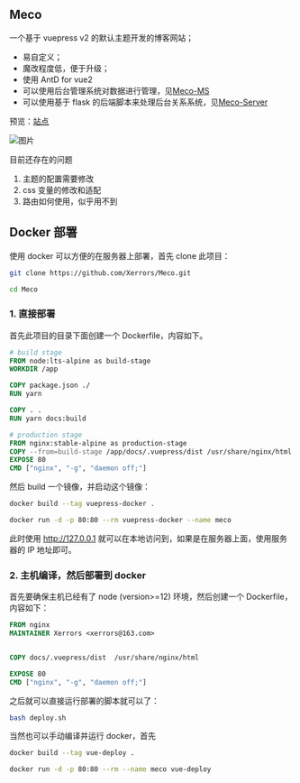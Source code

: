 ## Meco

一个基于 vuepress v2 的默认主题开发的博客网站；

- 易自定义；
- 魔改程度低，便于升级；
- 使用 AntD for vue2
- 可以使用后台管理系统对数据进行管理，见[Meco-MS](https://github.com/Xerrors/Meco-MS/)
- 可以使用基于 flask 的后端脚本来处理后台关系系统，见[Meco-Server](https://github.com/Xerrors/Meco-Server/)

预览：[站点](https://www.xerrors.fun)

![图片](https://xerrors.oss-cn-shanghai.aliyuncs.com/imgs/20210726163746-image.png)

目前还存在的问题

1. 主题的配置需要修改
2. css 变量的修改和适配
3. 路由如何使用，似乎用不到

## Docker 部署

使用 docker 可以方便的在服务器上部署，首先 clone 此项目：

```sh
git clone https://github.com/Xerrors/Meco.git

cd Meco
```

### 1. 直接部署

首先此项目的目录下面创建一个 Dockerfile，内容如下。

```dockerfile
# build stage
FROM node:lts-alpine as build-stage
WORKDIR /app

COPY package.json ./
RUN yarn

COPY . .
RUN yarn docs:build

# production stage
FROM nginx:stable-alpine as production-stage
COPY --from=build-stage /app/docs/.vuepress/dist /usr/share/nginx/html
EXPOSE 80
CMD ["nginx", "-g", "daemon off;"]
```

然后 build 一个镜像，并启动这个镜像：

```sh
docker build --tag vuepress-docker .

docker run -d -p 80:80 --rm vuepress-docker --name meco
```

此时使用 http://127.0.0.1 就可以在本地访问到，如果是在服务器上面，使用服务器的 IP 地址即可。


### 2. 主机编译，然后部署到 docker

首先要确保主机已经有了 node (version>=12) 环境，然后创建一个 Dockerfile，内容如下：

```dockerfile
FROM nginx
MAINTAINER Xerrors <xerrors@163.com>


COPY docs/.vuepress/dist  /usr/share/nginx/html

EXPOSE 80
CMD ["nginx", "-g", "daemon off;"]
```

之后就可以直接运行部署的脚本就可以了：

```sh
bash deploy.sh
```

当然也可以手动编译并运行 docker，首先

```sh
docker build --tag vue-deploy .

docker run -d -p 80:80 --rm --name meco vue-deploy
```
